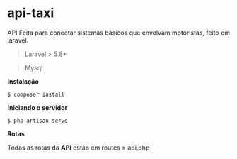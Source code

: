 # api-taxi
API Feita para conectar sistemas básicos que envolvam motoristas, feito em laravel.

> Laravel > 5.8+

> Mysql

**Instalação**

`$ composer install`

**Iniciando o servidor**

`$ php artisan serve`



**Rotas**

Todas as rotas da **API** estão em routes > api.php
